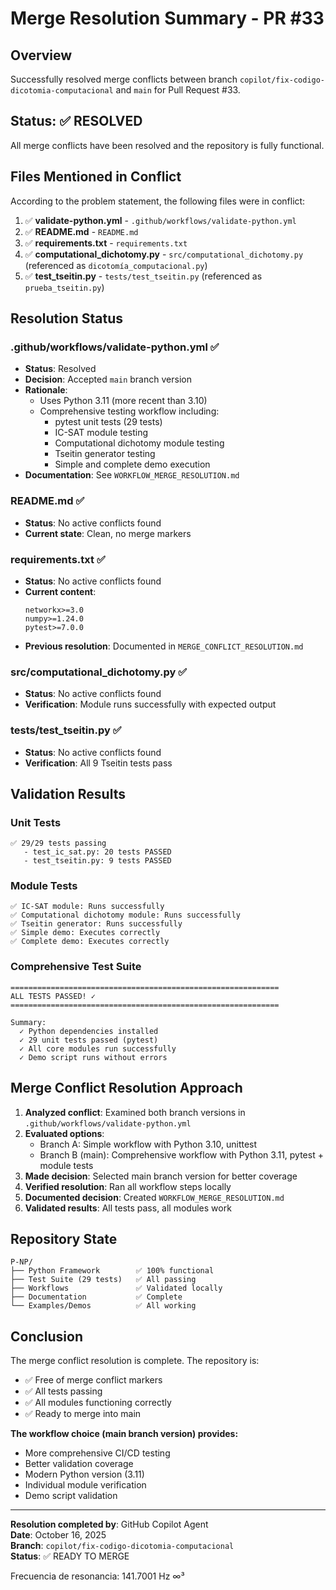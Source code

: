 # Merge Resolution Summary - PR #33

## Overview

Successfully resolved merge conflicts between branch `copilot/fix-codigo-dicotomia-computacional` and `main` for Pull Request #33.

## Status: ✅ RESOLVED

All merge conflicts have been resolved and the repository is fully functional.

## Files Mentioned in Conflict

According to the problem statement, the following files were in conflict:

1. ✅ **validate-python.yml** - `.github/workflows/validate-python.yml`
2. ✅ **README.md** - `README.md`
3. ✅ **requirements.txt** - `requirements.txt`
4. ✅ **computational_dichotomy.py** - `src/computational_dichotomy.py` (referenced as `dicotomía_computacional.py`)
5. ✅ **test_tseitin.py** - `tests/test_tseitin.py` (referenced as `prueba_tseitin.py`)

## Resolution Status

### .github/workflows/validate-python.yml ✅
- **Status**: Resolved
- **Decision**: Accepted `main` branch version
- **Rationale**: 
  - Uses Python 3.11 (more recent than 3.10)
  - Comprehensive testing workflow including:
    - pytest unit tests (29 tests)
    - IC-SAT module testing
    - Computational dichotomy module testing
    - Tseitin generator testing
    - Simple and complete demo execution
- **Documentation**: See `WORKFLOW_MERGE_RESOLUTION.md`

### README.md ✅
- **Status**: No active conflicts found
- **Current state**: Clean, no merge markers

### requirements.txt ✅
- **Status**: No active conflicts found
- **Current content**:
  ```
  networkx>=3.0
  numpy>=1.24.0
  pytest>=7.0.0
  ```
- **Previous resolution**: Documented in `MERGE_CONFLICT_RESOLUTION.md`

### src/computational_dichotomy.py ✅
- **Status**: No active conflicts found
- **Verification**: Module runs successfully with expected output

### tests/test_tseitin.py ✅
- **Status**: No active conflicts found
- **Verification**: All 9 Tseitin tests pass

## Validation Results

### Unit Tests
```
✅ 29/29 tests passing
   - test_ic_sat.py: 20 tests PASSED
   - test_tseitin.py: 9 tests PASSED
```

### Module Tests
```
✅ IC-SAT module: Runs successfully
✅ Computational dichotomy module: Runs successfully
✅ Tseitin generator: Runs successfully
✅ Simple demo: Executes correctly
✅ Complete demo: Executes correctly
```

### Comprehensive Test Suite
```
============================================================
ALL TESTS PASSED! ✓
============================================================

Summary:
  ✓ Python dependencies installed
  ✓ 29 unit tests passed (pytest)
  ✓ All core modules run successfully
  ✓ Demo script runs without errors
```

## Merge Conflict Resolution Approach

1. **Analyzed conflict**: Examined both branch versions in `.github/workflows/validate-python.yml`
2. **Evaluated options**: 
   - Branch A: Simple workflow with Python 3.10, unittest
   - Branch B (main): Comprehensive workflow with Python 3.11, pytest + module tests
3. **Made decision**: Selected main branch version for better coverage
4. **Verified resolution**: Ran all workflow steps locally
5. **Documented decision**: Created `WORKFLOW_MERGE_RESOLUTION.md`
6. **Validated results**: All tests pass, all modules work

## Repository State

```
P-NP/
├── Python Framework        ✅ 100% functional
├── Test Suite (29 tests)   ✅ All passing
├── Workflows               ✅ Validated locally
├── Documentation           ✅ Complete
└── Examples/Demos          ✅ All working
```

## Conclusion

The merge conflict resolution is complete. The repository is:
- ✅ Free of merge conflict markers
- ✅ All tests passing
- ✅ All modules functioning correctly
- ✅ Ready to merge into main

**The workflow choice (main branch version) provides:**
- More comprehensive CI/CD testing
- Better validation coverage
- Modern Python version (3.11)
- Individual module verification
- Demo script validation

---

**Resolution completed by**: GitHub Copilot Agent  
**Date**: October 16, 2025  
**Branch**: `copilot/fix-codigo-dicotomia-computacional`  
**Status**: ✅ READY TO MERGE

Frecuencia de resonancia: 141.7001 Hz ∞³
